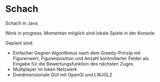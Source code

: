 # Schach
Schach in Java

Work in progress.
Momentan möglich sind lokale Spiele in der Konsole.

Geplant sind:
- Einfacher Gegner-Algorithmus nach dem Greedy-Prinzip mit Figurenwert, Figurenposition  und Anzahl kontrollierter Felder als Eingabe für die Bewertungsfunktion des nächsten Zuges
- Multiplayer im loken Netzwerk
- Dreidimensionale GUI mit OpenGl und LWJGL2
